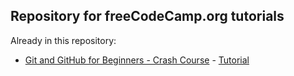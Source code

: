 ## Repository for freeCodeCamp.org tutorials


Already in this repository:
- <a href="https://github.com/RiddleOner/freeCodeCamp_org/tree/main/git%20and%20github">Git and GitHub for Beginners - Crash Course</a> - <a href="https://www.youtube.com/watch?v=RGOj5yH7evk">Tutorial</a>
